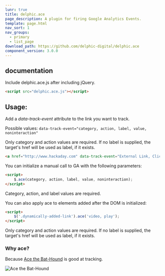 ```yaml
---
lunr: true
title: delphic.ace
page_description: A plugin for firing Google Analytics Events.
template: page.html
nav_sort: 1
nav_groups:
  - primary
  - list_page
download_path: https://github.com/delphic-digital/delphic.ace
component_version: 3.0.0
---
```



## documentation

Include delphic.ace.js after including jQuery.

```html
<script src="delphic.ace.js"></script>
```

## Usage:

Add a *data-track-event* attribute to the link you want to track.

Possible values: `data-track-event="category, action, label, value, noninteraction"`

Only category and action values are required. If no label is supplied, the target's href will be used as label, if it exists.

```html
<a href="http://www.hackaday.com" data-track-event="External Link, Click">HACKADAY</a>
```

You can initialize a manual call to GA with the following parameters:

```html
<script>
	$.ace(category, action, label, value, noninteraction);
</script>
```

Category, action, and label values are required.

You can also apply ace to elements added after the DOM is initialized:

```html
<script>
	$('.dynamically-added-link').ace('video, play');
</script>
```

Only category and action values are required. If no label is supplied, the target's href will be used as label, if it exists.


### Why ace?

Because [Ace the Bat-Hound](http://www.comicvine.com/ace-the-bat-hound/4005-31302/) is good at tracking.

![Ace the Bat-Hound](http://static.comicvine.com/uploads/scale_small/1/14487/1288836-ace.jpg)
